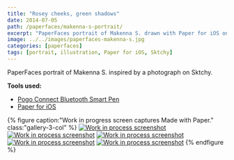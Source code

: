 ```yaml
---
title: "Rosey cheeks, green shadows"
date: 2014-07-05
path: /paperfaces/makenna-s-portrait/
excerpt: "PaperFaces portrait of Makenna S. drawn with Paper for iOS on an iPad."
image: ../../images/paperfaces-makenna-s.jpg
categories: [paperfaces]
tags: [portrait, illustration, Paper for iOS, Sktchy]
---
```


PaperFaces portrait of Makenna S. inspired by a photograph on Sktchy.

**Tools used:**

- [Pogo Connect Bluetooth Smart Pen](https://www.amazon.com/gp/product/B009K448L4/ref=as_li_ss_tl?ie=UTF8&camp=1789&creative=390957&creativeASIN=B009K448L4&linkCode=as2&tag=mademist-20)
- [Paper for iOS](https://paper.bywetransfer.com/)

{% figure caption:"Work in progress screen captures Made with Paper." class:"gallery-3-col" %}
[![Work in process screenshot](../../images/paperfaces-makenna-s-process-1-600.jpg)](../../images/paperfaces-makenna-s-process-1-lg.jpg) [![Work in process screenshot](../../images/paperfaces-makenna-s-process-2-600.jpg)](../../images/paperfaces-makenna-s-process-2-lg.jpg) [![Work in process screenshot](../../images/paperfaces-makenna-s-process-3-600.jpg)](../../images/paperfaces-makenna-s-process-3-lg.jpg) [![Work in process screenshot](../../images/paperfaces-makenna-s-process-4-600.jpg)](../../images/paperfaces-makenna-s-process-4-lg.jpg) [![Work in process screenshot](../../images/paperfaces-makenna-s-process-5-600.jpg)](../../images/paperfaces-makenna-s-process-5-lg.jpg)
{% endfigure %}

